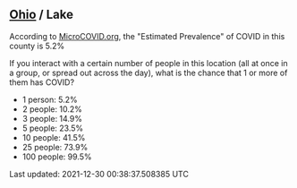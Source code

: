 
## [Ohio](/united-states/ohio) / Lake

According to [MicroCOVID.org](http://microcovid.org),
the "Estimated Prevalence" of COVID in this county is 5.2%

If you interact with a certain number of people in this location
(all at once in a group, or spread out across the day), what is the chance that
1 or more of them has COVID?

- 1 person: 5.2%
- 2 people: 10.2%
- 3 people: 14.9%
- 5 people: 23.5%
- 10 people: 41.5%
- 25 people: 73.9%
- 100 people: 99.5%

Last updated: 2021-12-30 00:38:37.508385 UTC

